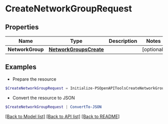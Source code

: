 # CreateNetworkGroupRequest
## Properties

Name | Type | Description | Notes
------------ | ------------- | ------------- | -------------
**NetworkGroup** | [**NetworkGroupsCreate**](NetworkGroupsCreate.md) |  | [optional] 

## Examples

- Prepare the resource
```powershell
$CreateNetworkGroupRequest = Initialize-PSOpenAPIToolsCreateNetworkGroupRequest  -NetworkGroup null
```

- Convert the resource to JSON
```powershell
$CreateNetworkGroupRequest | ConvertTo-JSON
```

[[Back to Model list]](../README.md#documentation-for-models) [[Back to API list]](../README.md#documentation-for-api-endpoints) [[Back to README]](../README.md)

